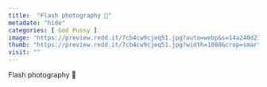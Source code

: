 ```yaml
---
title:  "Flash photography 🥰"
metadate: "hide"
categories: [ God Pussy ]
image: "https://preview.redd.it/7cb4cw9cjeq51.jpg?auto=webp&s=14a240d21b177c93c2105b4c48dedfdebee466c9"
thumb: "https://preview.redd.it/7cb4cw9cjeq51.jpg?width=1080&crop=smart&auto=webp&s=97fb303fe442467f14a3ac3133ef3d44a656d615"
visit: ""
---
```

Flash photography 🥰
